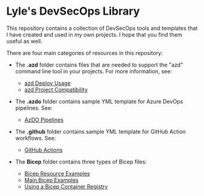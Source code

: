 # Lyle's DevSecOps Library

This repository contains a collection of DevSecOps tools and templates that I have created and used in my own projects.  I hope that you find them useful as well.

There are four main categories of resources in this repository:

- The **.azd** folder contains files that are needed to support the "azd" command line tool in your projects. For more information, see:

  - [azd Deploy Usage](azd/readme.md)
  - [azd Project Compatibility](azd/AzdDeploy.md)

- The **.azdo** folder contains sample YML template for Azure DevOps pipelines.  See:

  - [AzDO Pipelines](azdo/readme.md)

- The **.github** folder contains sample YML template for GitHub Action workflows.  See:

  - [GitHub Actions](github/readme.md)

- The **Bicep** folder contains three types of Bicep files:

  - [Bicep Resource Examples](Bicep/Resource-Examples/readme.md)
  - [Main.Bicep Examples](Bicep/main.bicep-Examples/readme.md)
  - [Using a Bicep Container Registry](Bicep/Bicep-Container-Registry/readme.md)
